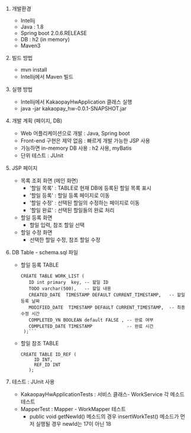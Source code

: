 1. 개발환경
    - Intellij
    - Java : 1.8
    - Spring boot 2.0.6.RELEASE
    - DB : h2 (in memory)
    - Maven3

2. 빌드 방법
    - mvn install
    - Intellij에서 Maven 빌드

3. 실행 방법
    - Intellij에서 KakaopayHwApplication 클래스 실행
    - java -jar kakaopay_hw-0.0.1-SNAPSHOT.jar

5. 개발 계획 (페이지, DB)
    - Web 어플리케이션으로 개발 : Java, Spring boot
    - Front-end 구현은 제약 없음 : 빠르게 개발 가능한 JSP 사용
    - 가능하면 in-memory DB 사용 : h2 사용, myBatis
    - 단위 테스트 : JUnit

6. JSP 페이지
    - 목록 조회 화면 (메인 화면)
        - '할일 목록' : TABLE로 현재 DB에 등록된 할일 목록 표시
        - '할일 등록' : 할일 등록 페이지로 이동
        - '할일 수정' : 선택된 할일의 수정하는 페이지로 이동
        - '할일 완료' : 선택된 할일들의 완료 처리
    - 할일 등록 화면
        - 할일 입력, 참조 할일 선택
    - 할일 수정 화면
        - 선택한 할일 수정, 참조 할일 수정

7. DB Table - schema.sql 파일
    - 할일 등록 TABLE
        ```
        CREATE TABLE WORK_LIST (
           ID int primary  key, -- 할일 ID
           TODO varchar(500),   -- 할일 내용
           CREATED_DATE  TIMESTAMP DEFAULT CURRENT_TIMESTAMP,   -- 할일 등록 날짜
           MODIFIED_DATE  TIMESTAMP DEFAULT CURRENT_TIMESTAMP,  -- 최종 수정 시간
           COMPLETED_YN BOOLEAN default FALSE , -- 완료 여부
           COMPLETED_DATE TIMESTAMP             -- 완료 시간
         );```
     
    - 할일 참조 TABLE
        ```
        CREATE TABLE ID_REF (
             ID INT,
             REF_ID INT
           );
        ```

8. 테스트 : JUnit 사용
    - KakaopayHwApplicationTests : 서비스 클래스- WorkService 각 메소드 테스트
    - MapperTest : Mapper - WorkMapper 테스트
        - public void getNewId() 메소드의 경우 insertWorkTest() 메소드가 먼저 실행될 경우 newId는 17이 아닌 18
